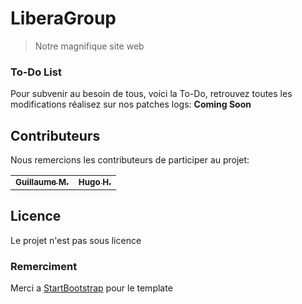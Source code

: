 # LiberaGroup

> Notre magnifique site web

### To-Do List

Pour subvenir au besoin de tous, voici la To-Do, retrouvez toutes les modifications réalisez sur nos patches logs: <b>Coming Soon</b>

## Contributeurs

Nous remercions les contributeurs de participer au projet:

<table>
  <tr>
    <td align="center">
      <a href="#">
        <sub>
          <b>Guillaume M.</b>
        </sub>
      </a>
    </td>
    <td align="center">
      <a href="#">
        <sub>
          <b>Hugo H.</b>
        </sub>
      </a>
    </td>
  </tr>
</table>

## Licence

Le projet n'est pas sous licence

### Remerciment

Merci a [StartBootstrap](https://startbootstrap.com) pour le template
